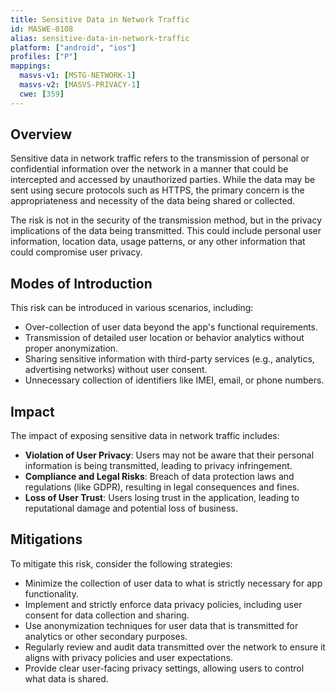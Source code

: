 ```yaml
---
title: Sensitive Data in Network Traffic
id: MASWE-0108
alias: sensitive-data-in-network-traffic
platform: ["android", "ios"]
profiles: ["P"]
mappings:
  masvs-v1: [MSTG-NETWORK-1]
  masvs-v2: [MASVS-PRIVACY-1]
  cwe: [359]
---
```


## Overview

Sensitive data in network traffic refers to the transmission of personal or confidential information over the network in a manner that could be intercepted and accessed by unauthorized parties. While the data may be sent using secure protocols such as HTTPS, the primary concern is the appropriateness and necessity of the data being shared or collected.

The risk is not in the security of the transmission method, but in the privacy implications of the data being transmitted. This could include personal user information, location data, usage patterns, or any other information that could compromise user privacy.

## Modes of Introduction

This risk can be introduced in various scenarios, including:

- Over-collection of user data beyond the app's functional requirements.
- Transmission of detailed user location or behavior analytics without proper anonymization.
- Sharing sensitive information with third-party services (e.g., analytics, advertising networks) without user consent.
- Unnecessary collection of identifiers like IMEI, email, or phone numbers.

## Impact

The impact of exposing sensitive data in network traffic includes:

- **Violation of User Privacy**: Users may not be aware that their personal information is being transmitted, leading to privacy infringement.
- **Compliance and Legal Risks**: Breach of data protection laws and regulations (like GDPR), resulting in legal consequences and fines.
- **Loss of User Trust**: Users losing trust in the application, leading to reputational damage and potential loss of business.

## Mitigations

To mitigate this risk, consider the following strategies:

- Minimize the collection of user data to what is strictly necessary for app functionality.
- Implement and strictly enforce data privacy policies, including user consent for data collection and sharing.
- Use anonymization techniques for user data that is transmitted for analytics or other secondary purposes.
- Regularly review and audit data transmitted over the network to ensure it aligns with privacy policies and user expectations.
- Provide clear user-facing privacy settings, allowing users to control what data is shared.
